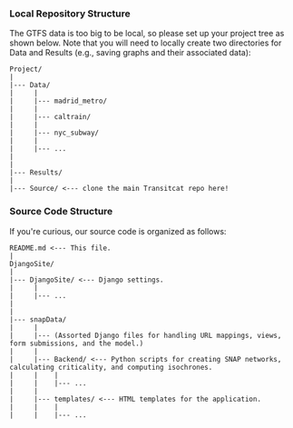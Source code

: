 ### Local Repository Structure

The GTFS data is too big to be local, so please set up your project tree as shown below. Note that you will need to locally create two directories for Data and Results (e.g., saving graphs and their associated data):

```
Project/
|
|--- Data/
|	  |
|	  |--- madrid_metro/
|	  |
|	  |--- caltrain/
|	  |
|	  |--- nyc_subway/
|	  |
|	  |--- ...
|
|
|--- Results/
|
|--- Source/ <--- clone the main Transitcat repo here!
```


### Source Code Structure

If you're curious, our source code is organized as follows:

```
README.md <--- This file.
|
DjangoSite/
|
|--- DjangoSite/ <--- Django settings.
|	  |
|	  |--- ...
|
|
|--- snapData/
|	  |
|	  |--- (Assorted Django files for handling URL mappings, views, form submissions, and the model.)
|	  |
|	  |--- Backend/ <--- Python scripts for creating SNAP networks, calculating criticality, and computing isochrones.
|	  |    |
|	  |    |--- ...
|	  |
|	  |--- templates/ <--- HTML templates for the application.
|	  |    |
|	  |    |--- ...
```